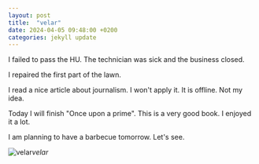 ```yaml
---
layout: post
title:  "velar"
date: 2024-04-05 09:48:00 +0200
categories: jekyll update
---
```


I failed to pass the HU. The technician was sick and the business closed.  

I repaired the first part of the lawn.  

I read a nice article about journalism. I won't apply it. It is offline. Not my idea.  

Today I will finish "Once upon a prime". This is a very good book. I enjoyed it a lot.  

I am planning to have a barbecue tomorrow. Let's see.



![velar](https://lh3.googleusercontent.com/pw/AP1GczOHBuv_woZbPE3V5_P5CRRZAsz8Ft1emnXkcjGSSA1c1-PpkbILb6AJG_rSVNy9t4k-6x9KvYvo9Ldbz3EcWSQCKE97ZWoqFxYnWBlZLNVWsQGRVJA=w0)*velar*&nbsp;



[jekyll-docs]: https://jekyllrb.com/docs/home
[jekyll-gh]:   https://github.com/jekyll/jekyll
[jekyll-talk]: https://talk.jekyllrb.com/
